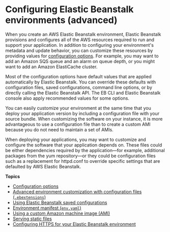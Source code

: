 # Configuring Elastic Beanstalk environments \(advanced\)<a name="beanstalk-environment-configuration-advanced"></a>

When you create an AWS Elastic Beanstalk environment, Elastic Beanstalk provisions and configures all of the AWS resources required to run and support your application\. In addition to configuring your environment's metadata and update behavior, you can customize these resources by providing values for [configuration options](command-options.md)\. For example, you may want to add an Amazon SQS queue and an alarm on queue depth, or you might want to add an Amazon ElastiCache cluster\.

Most of the configuration options have default values that are applied automatically by Elastic Beanstalk\. You can override these defaults with configuration files, saved configurations, command line options, or by directly calling the Elastic Beanstalk API\. The EB CLI and Elastic Beanstalk console also apply recommended values for some options\.

You can easily customize your environment at the same time that you deploy your application version by including a configuration file with your source bundle\. When customizing the software on your instance, it is more advantageous to use a configuration file than to create a custom AMI because you do not need to maintain a set of AMIs\.

When deploying your applications, you may want to customize and configure the software that your application depends on\. These files could be either dependencies required by the application—for example, additional packages from the yum repository—or they could be configuration files such as a replacement for httpd\.conf to override specific settings that are defaulted by AWS Elastic Beanstalk\.

**Topics**
+ [Configuration options](command-options.md)
+ [Advanced environment customization with configuration files \(`.ebextensions`\)](ebextensions.md)
+ [Using Elastic Beanstalk saved configurations](environment-configuration-savedconfig.md)
+ [Environment manifest \(`env.yaml`\)](environment-cfg-manifest.md)
+ [Using a custom Amazon machine image \(AMI\)](using-features.customenv.md)
+ [Serving static files](environment-cfg-staticfiles.md)
+ [Configuring HTTPS for your Elastic Beanstalk environment](configuring-https.md)